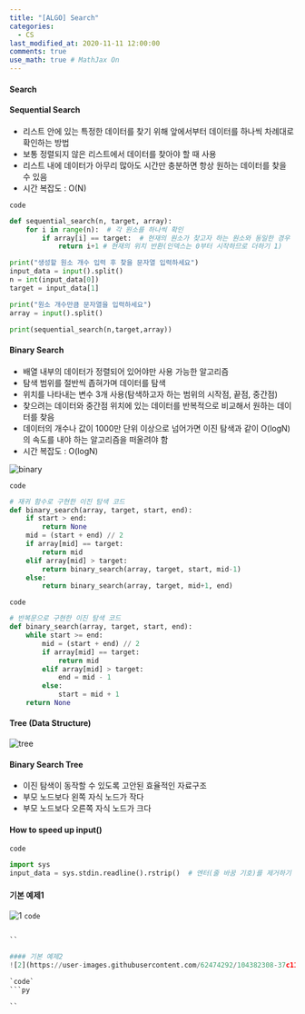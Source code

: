```yaml
---
title: "[ALGO] Search"
categories: 
  - CS
last_modified_at: 2020-11-11 12:00:00
comments: true
use_math: true # MathJax On
---
```


#### Search

#### Sequential Search
- 리스트 안에 있는 특정한 데이터를 찾기 위해 앞에서부터 데이터를 하나씩 차례대로 확인하는 방법
- 보통 정렬되지 않은 리스트에서 데이터를 찾아야 할 때 사용
- 리스트 내에 데이터가 아무리 많아도 시간만 충분하면 항상 원하는 데이터를 찾을 수 있음
- 시간 복잡도 : O(N)

`code`
```py
def sequential_search(n, target, array):
    for i in range(n):  # 각 원소를 하나씩 확인
        if array[i] == target:  # 현재의 원소가 찾고자 하는 원소와 동일한 경우
            return i+1 # 현재의 위치 반환(인덱스는 0부터 시작하므로 더하기 1)

print("생성할 원소 개수 입력 후 찾을 문자열 입력하세요")
input_data = input().split()
n = int(input_data[0])
target = input_data[1]

print("원소 개수만큼 문자열을 입력하세요")
array = input().split()

print(sequential_search(n,target,array))
```

#### Binary Search
- 배열 내부의 데이터가 정렬되어 있어야만 사용 가능한 알고리즘
- 탐색 범위를 절반씩 좁혀가며 데이터를 탐색
- 위치를 나타내는 변수 3개 사용(탐색하고자 하는 범위의 시작점, 끝점, 중간점)
- 찾으려는 데이터와 중간점 위치에 있는 데이터를 반복적으로 비교해서 원하는 데이터를 찾음
- 데이터의 개수나 값이 1000만 단위 이상으로 넘어가면 이진 탐색과 같이 O(logN)의 속도를 내야 하는 알고리즘을 떠올려야 함
- 시간 복잡도 : O(logN)

![binary](https://user-images.githubusercontent.com/62474292/104382306-37288580-5571-11eb-8767-74d33abc7f4a.png)

`code`
```py
# 재귀 함수로 구현한 이진 탐색 코드
def binary_search(array, target, start, end):
    if start > end:
        return None
    mid = (start + end) // 2
    if array[mid] == target:
        return mid
    elif array[mid] > target:
        return binary_search(array, target, start, mid-1)
    else:
        return binary_search(array, target, mid+1, end)

```

`code`
```py
# 반복문으로 구현한 이진 탐색 코드
def binary_search(array, target, start, end):
    while start >= end:
        mid = (start + end) // 2
        if array[mid] == target:
            return mid
        elif array[mid] > target:
            end = mid - 1
        else:
            start = mid + 1
    return None
```

#### Tree (Data Structure)
![tree](https://user-images.githubusercontent.com/62474292/104382301-35f75880-5571-11eb-91cf-4016eb19fcf3.png)

#### Binary Search Tree
- 이진 탐색이 동작할 수 있도록 고안된 효율적인 자료구조
- 부모 노드보다 왼쪽 자식 노드가 작다
- 부모 노드보다 오른쪽 자식 노드가 크다

#### How to speed up input()

`code`
```py
import sys
input_data = sys.stdin.readline().rstrip()  # 엔터(줄 바꿈 기호)를 제거하기 위해 rstrip() 호출
```

#### 기본 예제1
![1](https://user-images.githubusercontent.com/62474292/104382310-37c11c00-5571-11eb-978a-9c8357c03b99.JPG)
`code`
```py

``

#### 기본 예제2
![2](https://user-images.githubusercontent.com/62474292/104382308-37c11c00-5571-11eb-84a2-f6224d1ebbba.JPG)

`code`
```py

``
